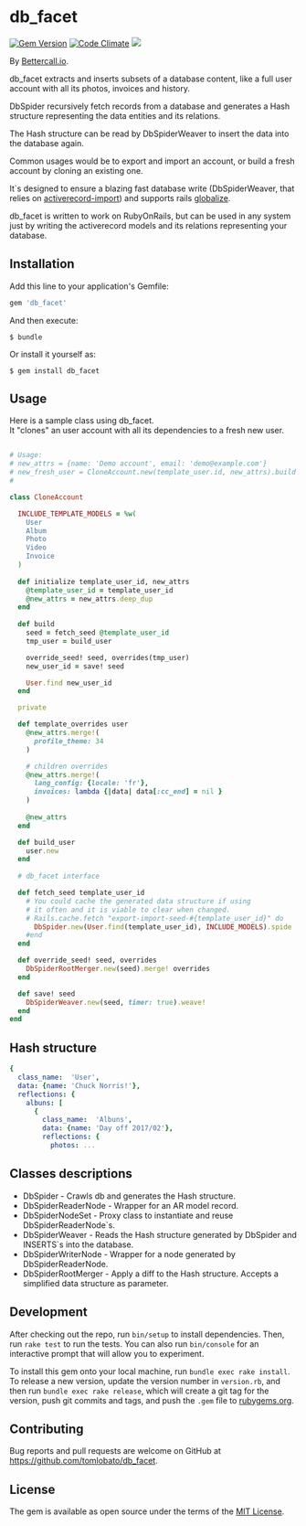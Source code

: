# db_facet

[![Gem Version](https://badge.fury.io/rb/db_facet.svg)](https://badge.fury.io/rb/db_facet)
[![Code Climate](https://codeclimate.com/github/tomlobato/db_facet.svg)](https://codeclimate.com/github/tomlobato/db_facet)
![](http://ruby-gem-downloads-badge.herokuapp.com/db_facet?type=total&label=gem%20downloads)
 
By [Bettercall.io](https://bettercall.io/).

db_facet extracts and inserts subsets of a database content, like a full user account with all its photos, invoices and history.

DbSpider recursively fetch records from a database and generates a Hash structure representing the data entities and its relations.

The Hash structure can be read by DbSpiderWeaver to insert the data into the database again.  

Common usages would be to export and import an account, or build a fresh account by cloning an existing one.

It\`s designed to ensure a blazing fast database write (DbSpiderWeaver, that relies on [activerecord-import](https://github.com/zdennis/activerecord-import)) and supports rails [globalize](https://github.com/globalize/globalize).

db_facet is written to work on RubyOnRails, but can be used in any system just by writing the activerecord models and its relations representing your database.

## Installation

Add this line to your application's Gemfile:

```ruby
gem 'db_facet'
```

And then execute:

    $ bundle

Or install it yourself as:

    $ gem install db_facet

## Usage

Here is a sample class using db_facet.  
It "clones" an user account with all its dependencies to a fresh new user.

```ruby

# Usage:
# new_attrs = {name: 'Demo account', email: 'demo@example.com'}
# new_fresh_user = CloneAccount.new(template_user.id, new_attrs).build
#

class CloneAccount

  INCLUDE_TEMPLATE_MODELS = %w(
    User
    Album
    Photo
    Video
    Invoice    
  )
  
  def initialize template_user_id, new_attrs
    @template_user_id = template_user_id
    @new_attrs = new_attrs.deep_dup
  end
  
  def build 
    seed = fetch_seed @template_user_id
    tmp_user = build_user

    override_seed! seed, overrides(tmp_user)
    new_user_id = save! seed

    User.find new_user_id
  end

  private

  def template_overrides user
    @new_attrs.merge!(
      profile_theme: 34
    )

    # children overrides
    @new_attrs.merge!(
      lang_config: {locale: 'fr'},
      invoices: lambda {|data| data[:cc_end] = nil }
    )
    
    @new_attrs
  end

  def build_user
    user.new
  end
  
  # db_facet interface

  def fetch_seed template_user_id
    # You could cache the generated data structure if using 
    # it often and it is viable to clear when changed.
    # Rails.cache.fetch "export-import-seed-#{template_user_id}" do
      DbSpider.new(User.find(template_user_id), INCLUDE_MODELS).spide
    #end
  end

  def override_seed! seed, overrides
    DbSpiderRootMerger.new(seed).merge! overrides
  end

  def save! seed
    DbSpiderWeaver.new(seed, timer: true).weave!
  end
end
```

## Hash structure

```yml
{
  class_name:  'User',
  data: {name: 'Chuck Norris!'},
  reflections: {
    albuns: [
      {
        class_name:  'Albuns',
        data: {name: 'Day off 2017/02'},
        reflections: {
          photos: ...

```

## Classes descriptions

- DbSpider            - Crawls db and generates the Hash structure.
- DbSpiderReaderNode  - Wrapper for an AR model record.
- DbSpiderNodeSet     - Proxy class to instantiate and reuse DbSpiderReaderNode`s.
- DbSpiderWeaver      - Reads the Hash structure generated by DbSpider and INSERTS`s into the database.
- DbSpiderWriterNode  - Wrapper for a node generated by DbSpiderReaderNode.
- DbSpiderRootMerger  - Apply a diff to the Hash structure. Accepts a simplified data structure as parameter.

## Development

After checking out the repo, run `bin/setup` to install dependencies. Then, run `rake test` to run the tests. You can also run `bin/console` for an interactive prompt that will allow you to experiment.

To install this gem onto your local machine, run `bundle exec rake install`. To release a new version, update the version number in `version.rb`, and then run `bundle exec rake release`, which will create a git tag for the version, push git commits and tags, and push the `.gem` file to [rubygems.org](https://rubygems.org).

## Contributing

Bug reports and pull requests are welcome on GitHub at https://github.com/tomlobato/db_facet.


## License

The gem is available as open source under the terms of the [MIT License](http://opensource.org/licenses/MIT).


